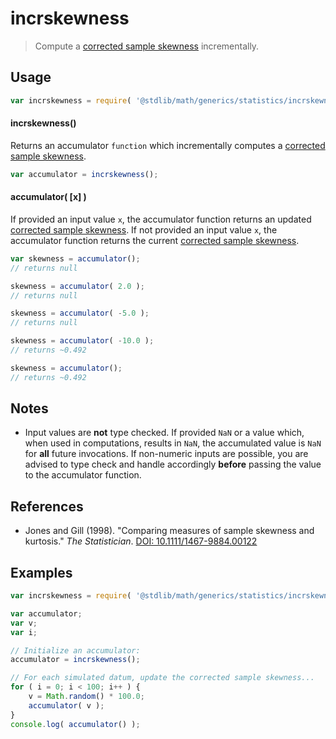 incrskewness
===

> Compute a [corrected sample skewness][sample-skewness] incrementally.


<!-- <usage> -->

## Usage

``` javascript
var incrskewness = require( '@stdlib/math/generics/statistics/incrskewness' );
```

#### incrskewness()

Returns an accumulator `function` which incrementally computes a [corrected sample skewness][sample-skewness].

``` javascript
var accumulator = incrskewness();
```

#### accumulator( \[x\] )

If provided an input value `x`, the accumulator function returns an updated [corrected sample skewness][sample-skewness]. If not provided an input value `x`, the accumulator function returns the current [corrected sample skewness][sample-skewness].

``` javascript
var skewness = accumulator();
// returns null

skewness = accumulator( 2.0 );
// returns null

skewness = accumulator( -5.0 );
// returns null

skewness = accumulator( -10.0 );
// returns ~0.492

skewness = accumulator();
// returns ~0.492
```

<!-- </usage> -->


<!-- <notes> -->

## Notes

* Input values are __not__ type checked. If provided `NaN` or a value which, when used in computations, results in `NaN`, the accumulated value is `NaN` for __all__ future invocations. If non-numeric inputs are possible, you are advised to type check and handle accordingly __before__ passing the value to the accumulator function.

<!-- </notes> -->


<!-- <references> -->

## References

* Jones and Gill (1998). "Comparing measures of sample skewness and kurtosis." *The Statistician*. [DOI: 10.1111/1467-9884.00122][ref-link]

<!-- </references> -->


<!-- <examples> -->

## Examples

``` javascript
var incrskewness = require( '@stdlib/math/generics/statistics/incrskewness' );

var accumulator;
var v;
var i;

// Initialize an accumulator:
accumulator = incrskewness();

// For each simulated datum, update the corrected sample skewness...
for ( i = 0; i < 100; i++ ) {
    v = Math.random() * 100.0;
    accumulator( v );
}
console.log( accumulator() );
```

<!-- </examples> -->


<!-- <links> -->

[sample-skewness]: https://en.wikipedia.org/wiki/Skewness
[ref-link]: http://onlinelibrary.wiley.com/doi/10.1111/1467-9884.00122/

<!-- </links> -->
